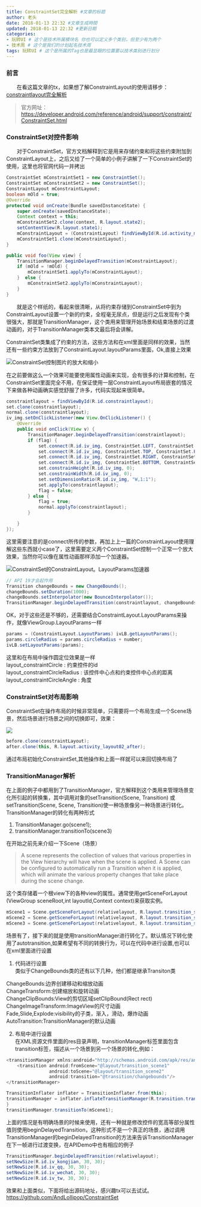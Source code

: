 ```yaml
---
title: ConstraintSet完全解析 #文章的标题
author: 老头
date: 2018-01-13 22:32 #文章生成時間
updated: 2018-01-13 22:32 #更新日期
categories:
- 玩转UI # 这个是技术所属模块名 你也可以定义多个类别，但至少有为两个
- 技术周 # 这个是我们的计划起名技术周
tags: 玩转UI # 这个是所属的Tag也是最显眼的位置要以技术类别进行划分
---
```


### 前言
&emsp;&emsp;在看这篇文章的tx，如果想了解ConstraintLayout的使用请移步：[constraintlayout完全解析](http://andly.vip/2018/01/04/20180104_ConstraintLayout%E5%AE%8C%E5%85%A8%E8%A7%A3%E6%9E%90/)

>官方网址：
https://developer.android.com/reference/android/support/constraint/ConstraintSet.html

### ConstraintSet对控件影响
&emsp;&emsp;对于ConstraintSet，官方文档解释到它是用来存储约束和将这些约束附加到ConstraintLayout上，之后又给了一个简单的小例子讲解了一下ConstraintSet的使用，这里也将官网代码一并拷出

``` Java
ConstraintSet mConstraintSet1 = new ConstraintSet();
ConstraintSet mConstraintSet2 = new ConstraintSet();
ConstraintLayout mConstraintLayout;
boolean mOld = true;
@Override
protected void onCreate(Bundle savedInstanceState) {
    super.onCreate(savedInstanceState);
    Context context = this;
    mConstraintSet2.clone(context, R.layout.state2);
    setContentView(R.layout.state1);
    mConstraintLayout = (ConstraintLayout) findViewById(R.id.activity_main);
    mConstraintSet1.clone(mConstraintLayout);
}

public void foo(View view) {
    TransitionManager.beginDelayedTransition(mConstraintLayout);
    if (mOld = !mOld) {
        mConstraintSet1.applyTo(mConstraintLayout);
    }  else {
        mConstraintSet2.applyTo(mConstraintLayout);
    }
}
```
&emsp;&emsp;就是这个样纸的，看起来很清晰，从将约束存储到ConstraintSet中到为ConstraintLayout设置一个新的约束，全程毫无尿点，但是运行之后发现有个类很强大，那就是TransitionManager，这个类用来管理开始场景和结束场景的过渡动画的，对于TransitionManager类本文最后将会讲解。

ConstraintSet类集成了约束的方法，这些方法和在xml里面是同样的效果，当然还有一些约束方法放到了ConstraintLayout.layoutParams里面，Ok,直接上效果

![ConstraintSet控制图片的放大和缩小](http://p1chajscf.bkt.clouddn.com/20180114_constraintSet01.gif)

在之前要做这么一个效果可能要使用属性动画来实现，会有很多的计算和控制，在ConstraintSet里面完全不用，在保证使用一层ConstraintLayout布局嵌套的情况下来做各种动画确实感觉舒服了许多，代码实现起来很简单。

``` Java
constraintlayout = findViewById(R.id.constraintlayout);
set.clone(constraintlayout);
normal.clone(constraintlayout);
iv_img.setOnClickListener(new View.OnClickListener() {
    @Override
    public void onClick(View v) {
        TransitionManager.beginDelayedTransition(constraintlayout);
        if (flag) {
            set.connect(R.id.iv_img, ConstraintSet.LEFT, ConstraintSet.PARENT_ID, ConstraintSet.LEFT);
            set.connect(R.id.iv_img, ConstraintSet.TOP, ConstraintSet.PARENT_ID, ConstraintSet.TOP);
            set.connect(R.id.iv_img, ConstraintSet.RIGHT, ConstraintSet.PARENT_ID, ConstraintSet.RIGHT);
            set.connect(R.id.iv_img, ConstraintSet.BOTTOM, ConstraintSet.PARENT_ID, ConstraintSet.BOTTOM);
            set.constrainHeight(R.id.iv_img, 0);
            set.constrainWidth(R.id.iv_img, 0);
            set.setDimensionRatio(R.id.iv_img, "W,1:1");
            set.applyTo(constraintlayout);
            flag = false;
        } else {
            flag = true;
            normal.applyTo(constraintlayout);
        }

    }
});
```
这里需要注意的是connect所传的参数，再加上上一篇的ConstraintLayout使用理解这些东西就小case了，这里需要定义两个ConstraintSet控制一个正常一个放大效果，当然你可以像在属性动画那样添加一个加速器。

![ConstraintSet的ConstraintLayout。LayoutParams加速器](http://p1chajscf.bkt.clouddn.com/20180114_constraintSet02.gif)

``` Java
// API 19才会起作用
Transition changeBounds = new ChangeBounds();
changeBounds.setDuration(1000);
changeBounds.setInterpolator(new BounceInterpolator());
TransitionManager.beginDelayedTransition(constraintlayout, changeBounds);
```
OK，对于这些还是不够的，还需要结合ConstraintLayout.LayoutParams来操作，就像ViewGroup.LayoutParams一样

``` Java
params = (ConstraintLayout.LayoutParams) ivLB.getLayoutParams();
params.circleRadius = params.circleRadius + number;
ivLB.setLayoutParams(params);
```
这里和在布局中操作圆定位效果是一样<br/>
layout_constraintCircle : 约束控件的id <br/>
layout_constraintCircleRadius : 该控件中心点和约束控件中心点的距离 <br/>
layout_constraintCircleAngle : 角度

### ConstraintSet对布局影响
ConstraintSet在操作布局的时候非常简单，只需要将一个布局生成一个Scene场景，然后场景进行场景之间的切换即可，效果：

![](http://p1chajscf.bkt.clouddn.com/20180114_constraintSet03.gif)

``` Java
before.clone(constraintLayout);
after.clone(this, R.layout.activity_layout02_after);
```
通过布局初始化ConstraintSet,其他操作和上面一样就可以来回切换布局了

### TransitionManager解析
在上面的例子中都用到了TransitionManager，官方解释到这个类用来管理场景变化所引起的转换集，其中调用对象的setTransition(Scene, Transition) 或setTransition(Scene, Scene, Transition)使一种场景像另一种场景进行转化。TransitionManager的转化有两种形式
1. TransitionManager.go(scene1);
2. transitionManager.transitionTo(scene3)

在开始之前先来介绍一下Scene（场景）
>A scene represents the collection of values that various properties in the View hierarchy will have when the scene is applied. A Scene can be configured to automatically run a Transition when it is applied, which will animate the various property changes that take place during the scene change.

这个类存储着一个根view下的各种view的属性。通常使用getSceneForLayout (ViewGroup sceneRoot,int layoutId,Context context)来获取实例。

``` Java
mScene1 = Scene.getSceneForLayout(relativelayout, R.layout.transition_scene1, this);
mScene2 = Scene.getSceneForLayout(relativelayout, R.layout.transition_scene2, this);
mScene3 = Scene.getSceneForLayout(relativelayout, R.layout.transition_scene3, this);
```
场景有了，接下来的就是使用transitionManager进行转化了。默认情况下转化使用了autotransition,如果希望有不同的转换行为，可以在代码中进行设置,也可以在xml里面进行设置

1. 代码进行设置 <br/>
类似于ChangeBounds类的还有以下几种，他们都是继承Transiton类<br/>

  ChangeBounds:边界创建移动和缩放动画<br/>
  ChangeTransform:创建缩放和旋转动画<br/>
  ChangeClipBounds:View的剪切区域setClipBound(Rect rect)<br/>
  ChangeImageTransform:ImageView的尺寸动画<br/>
  Fade,Slide,Explode:visibility的子类，渐入，滑动，爆炸动画<br/>
  AutoTransition:TransitionManager的默认动画

2. 布局中进行设置 <br/>
在XML资源文件里面的res目录声明，transitionManager标签里面包含transition标签，描述从一个场景到另一个场景的转化,例如：

``` Java
<transitionManager xmlns:android="http://schemas.android.com/apk/res/android">
    <transition android:fromScene="@layout/transition_scene1"
                android:toScene="@layout/transition_scene2"
                android:transition="@transition/changebounds"/>
</transitionManager>
```

``` Java
TransitionInflater inflater = TransitionInflater.from(this);
transitionManager = inflater.inflateTransitionManager(R.transition.transition_mgr, relativelayout);
}
transitionManager.transitionTo(mScene1);
```
上面的情况是有明确场景的时候来使用，还有一种就是修改控件的宽高等部分属性值则使用beginDelayedTransition，这种形式不是一个真正的场景，通过调用TransitionManager的beginDelayedTransition的方法来告诉TransitionManager在下一帧进行过渡变换，在APIDemo中也有相应的例子

``` Java
TransitionManager.beginDelayedTransition(relativelayout);
setNewSize(R.id.iv_kongjian, 30, 30);
setNewSize(R.id.iv_qq, 30, 30);
setNewSize(R.id.iv_wechat, 30, 30);
setNewSize(R.id.iv_tw, 30, 30);
```
效果和上面类似，下面将给出源码地址，感兴趣tx可以去试试。
https://github.com/AndLollipop/ConstraintSet
